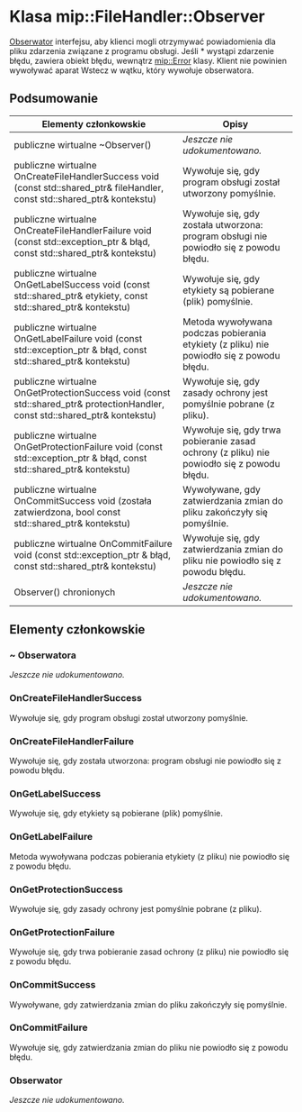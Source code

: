 # <a name="class-mipfilehandlerobserver"></a>Klasa mip::FileHandler::Observer 
[Obserwator](class_mip_filehandler_observer.md) interfejsu, aby klienci mogli otrzymywać powiadomienia dla pliku zdarzenia związane z programu obsługi.
Jeśli * wystąpi zdarzenie błędu, zawiera obiekt błędu, wewnątrz [mip::Error](class_mip_error.md) klasy. Klient nie powinien wywoływać aparat Wstecz w wątku, który wywołuje obserwatora.
  
## <a name="summary"></a>Podsumowanie
 Elementy członkowskie                        | Opisy                                
--------------------------------|---------------------------------------------
 publiczne wirtualne ~Observer()  | _Jeszcze nie udokumentowano._
publiczne wirtualne OnCreateFileHandlerSuccess void (const std::shared_ptr<FileHandler>& fileHandler, const std::shared_ptr<void>& kontekstu)  |  Wywołuje się, gdy program obsługi został utworzony pomyślnie.
publiczne wirtualne OnCreateFileHandlerFailure void (const std::exception_ptr & błąd, const std::shared_ptr<void>& kontekstu)  |  Wywołuje się, gdy została utworzona: program obsługi nie powiodło się z powodu błędu.
publiczne wirtualne OnGetLabelSuccess void (const std::shared_ptr<ContentLabel>& etykiety, const std::shared_ptr<void>& kontekstu)  |  Wywołuje się, gdy etykiety są pobierane (plik) pomyślnie.
publiczne wirtualne OnGetLabelFailure void (const std::exception_ptr & błąd, const std::shared_ptr<void>& kontekstu)  |  Metoda wywoływana podczas pobierania etykiety (z pliku) nie powiodło się z powodu błędu.
publiczne wirtualne OnGetProtectionSuccess void (const std::shared_ptr<ProtectionHandler>& protectionHandler, const std::shared_ptr<void>& kontekstu)  |  Wywołuje się, gdy zasady ochrony jest pomyślnie pobrane (z pliku).
publiczne wirtualne OnGetProtectionFailure void (const std::exception_ptr & błąd, const std::shared_ptr<void>& kontekstu)  |  Wywołuje się, gdy trwa pobieranie zasad ochrony (z pliku) nie powiodło się z powodu błędu.
publiczne wirtualne OnCommitSuccess void (została zatwierdzona, bool const std::shared_ptr<void>& kontekstu)  |  Wywoływane, gdy zatwierdzania zmian do pliku zakończyły się pomyślnie.
publiczne wirtualne OnCommitFailure void (const std::exception_ptr & błąd, const std::shared_ptr<void>& kontekstu)  |  Wywołuje się, gdy zatwierdzania zmian do pliku nie powiodło się z powodu błędu.
 Observer() chronionych  | _Jeszcze nie udokumentowano._
  
## <a name="members"></a>Elementy członkowskie
  
### <a name="observer"></a>~ Obserwatora
_Jeszcze nie udokumentowano._

  
### <a name="oncreatefilehandlersuccess"></a>OnCreateFileHandlerSuccess
Wywołuje się, gdy program obsługi został utworzony pomyślnie.
  
### <a name="oncreatefilehandlerfailure"></a>OnCreateFileHandlerFailure
Wywołuje się, gdy została utworzona: program obsługi nie powiodło się z powodu błędu.
  
### <a name="ongetlabelsuccess"></a>OnGetLabelSuccess
Wywołuje się, gdy etykiety są pobierane (plik) pomyślnie.
  
### <a name="ongetlabelfailure"></a>OnGetLabelFailure
Metoda wywoływana podczas pobierania etykiety (z pliku) nie powiodło się z powodu błędu.
  
### <a name="ongetprotectionsuccess"></a>OnGetProtectionSuccess
Wywołuje się, gdy zasady ochrony jest pomyślnie pobrane (z pliku).
  
### <a name="ongetprotectionfailure"></a>OnGetProtectionFailure
Wywołuje się, gdy trwa pobieranie zasad ochrony (z pliku) nie powiodło się z powodu błędu.
  
### <a name="oncommitsuccess"></a>OnCommitSuccess
Wywoływane, gdy zatwierdzania zmian do pliku zakończyły się pomyślnie.
  
### <a name="oncommitfailure"></a>OnCommitFailure
Wywołuje się, gdy zatwierdzania zmian do pliku nie powiodło się z powodu błędu.
  
### <a name="observer"></a>Obserwator
_Jeszcze nie udokumentowano._
